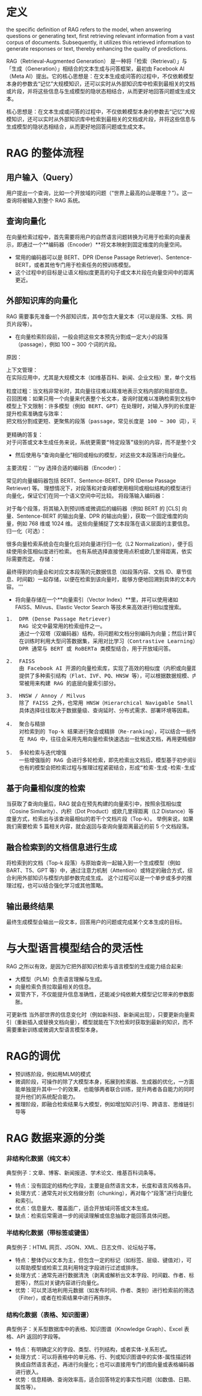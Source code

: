 # 定义
the specific definition of RAG refers to the model, when answering questions or generating text, first retrieving relevant information from a vast corpus of documents. Subsequently, it utilizes this retrieved information to generate responses or text, thereby enhancing the quality of predictions.

RAG（Retrieval-Augmented Generation） 是一种将「检索（Retrieval）」与「生成（Generation）」相结合的文本生成与问答框架，最初由 Facebook AI（Meta AI）提出。它的核心思想是：在文本生成或问答的过程中，不仅依赖模型本身的参数去“记忆”大规模知识，还可以实时从外部知识库中检索到最相关的文档或片段，并将这些信息与生成模型的隐状态相结合，从而更好地回答问题或生成文本。

核心思想是：在文本生成或问答的过程中，不仅依赖模型本身的参数去“记忆”大规模知识，还可以实时从外部知识库中检索到最相关的文档或片段，并将这些信息与生成模型的隐状态相结合，从而更好地回答问题或生成文本。

# RAG 的整体流程

## 用户输入（Query）

用户提出一个查询，比如一个开放域的问题（“世界上最高的山是哪座？”）。这一查询将被输入到整个 RAG 系统。

## 查询向量化

在向量检索过程中，首先需要将用户的自然语言问题转换为可用于检索的向量表示，即通过一个**编码器（Encoder）**将文本映射到固定维度的向量空间。

- 常用的编码器可以是 BERT、DPR (Dense Passage Retriever)、Sentence-BERT，或者其他专门用于检索任务的预训练模型。
- 这个过程中的目标是让语义相似度更高的句子或文本片段在向量空间中的距离更近。

## 外部知识库的向量化

RAG 需要事先准备一个外部知识库，其中包含大量文本（可以是段落、文档、网页片段等）。

- 在向量检索阶段前，一般会把这些文本预先分割成一定大小的段落（passage），例如 100 ~ 300 个词的片段。

原因：
<pre>
上下文管理：
在实际应用中，尤其是大规模文本（如维基百科、新闻、企业文档）里，单个文档往往很长。将整篇文档直接做向量化，会导致以下问题：

粒度过粗：当文档非常长时，其向量往往难以精准地表示文档内部的局部信息。
召回困难：如果只用一个向量来代表整个长文本，查询时就难以准确检索到文档中的具体段落，导致检索结果过于宽泛。
模型上下文限制：许多模型（例如 BERT、GPT）在处理时，对输入序列的长度是有限制的（常见 512 ~ 4096 tokens 不等），将文档拆分成小块能更好地适配这些模型进行后续处理。
提升检索准确度与效率：
把文档分割成更短、更聚焦的段落（passage，常见长度是 100 ~ 300 词），可以让系统在进行检索时更容易找到与查询最相关的那部分内容，并且在后续做重排序或阅读理解时，也能减少无关信息的干扰。

更精确的答复：
对于问答或文本生成任务来说，系统更需要“特定段落”级别的内容，而不是整个文档。通过在检索阶段就能直接定位到最相关的段落，后续阶段的生成模型或阅读理解模型就可以直接利用这些信息，显著提高答案的准确度。
</pre>

- 然后使用与“查询向量化”相同或相似的模型，对这些文本段落进行向量化。

主要流程：
'''py
选择合适的编码器（Encoder）：

常见的向量编码器包括 BERT、Sentence-BERT、DPR (Dense Passage Retriever) 等。
理想情况下，对段落和对查询都使用相同或相似结构的模型进行向量化，保证它们在同一个语义空间中可比较。
将段落输入编码器：

对于每个段落，将其输入到预训练或微调后的编码器（例如 BERT 的 [CLS] 向量、Sentence-BERT 的输出向量、DPR 的输出向量），获取一个固定维度的向量，例如 768 维或 1024 维。
这些向量捕捉了文本段落在语义层面的主要信息。
归一化（可选）：

很多向量检索系统会在向量化后对向量进行归一化（L2 Normalization），便于后续使用余弦相似度进行检索。
也有系统选择直接使用点积或欧几里得距离，依实际需要而定。
存储：

最终得到的向量会和对应文本段落的元数据信息（如段落内容、文档 ID、章节信息、时间戳）一起存储，以便在检索到该向量时，能够方便地回溯到具体的文本内容。
'''

- 将向量存储在一个**向量索引（Vector Index）**里，并可以使用诸如 FAISS、Milvus、Elastic Vector Search 等技术来高效进行相似度搜索。

<pre>
1.	DPR (Dense Passage Retriever)
    RAG 论文中最常用的检索组件之一。
    通过一个双塔（双编码器）结构，将问题和文档分别编码为向量；然后计算它们的内积以衡量相似度。
    在训练时利用大型问答数据集，采用对比学习（Contrastive Learning）来拉近正样本（正确答案所在文档）与问题的向量距离，推远负样本的距离。
    DPR 通常与 BERT 或 RoBERTa 类模型结合，用于开放域问答。

2.	FAISS
    由 Facebook AI 开源的向量检索库，实现了高效的相似度（内积或向量距离）计算和近似最近邻搜索。
    提供了多种索引结构（Flat、IVF、PQ、HNSW 等），可以根据数据规模、内存与检索精度需求选择合适的方案。
    常被用来构建 RAG 的底层向量索引部分。

3.	HNSW / Annoy / Milvus
    除了 FAISS 之外，也常用 HNSW（Hierarchical Navigable Small World 图结构）、Annoy、Milvus 等向量数据库或检索库来实现高效的 ANN 搜索。
    具体选择往往取决于数据量级、查询延时、分布式需求、部署环境等因素。

4.	聚合与精排
    对检索到的 Top-k 结果进行聚合或精排（Re-ranking），可以结合一些传统检索方法（BM25）或者微调的交叉编码器（Cross-Encoder），进一步提升检索质量。
    在 RAG 中，往往会采用先用向量检索快速选出一批候选文档，再用更精细的排序模型来重新打分，选出与问题最匹配的一些文档片段。

5.	多轮检索与迭代增强
    一些增强版的 RAG 会进行多轮检索，即先检索出文档后，模型基于初步阅读的结果，再形成新的检索查询，进行二次或多次检索，从而逐步缩小范围，找到更加精准的答案。
    也有的模型会把检索过程与推理过程紧密结合，形成“检索-生成-检索-生成”的循环。
</pre>

## 基于向量相似度的检索
当获取了查询向量后，RAG 就会在预先构建的向量索引中，按照余弦相似度（Cosine Similarity）、内积（Dot Product）或欧几里得距离（L2 Distance）等度量方式，检索出与该查询最相似的若干个文档片段（Top-k）。
举例来说，如果我们需要检索 5 篇相关内容，就会返回与查询向量距离最近的前 5 个文档段落。

## 融合检索到的文档信息进行生成
将检索到的文档（Top-k 段落）与原始查询一起输入到一个生成模型（例如 BART、T5、GPT 等）中，通过注意力机制（Attention）或特定的融合方式，综合利用外部知识与模型内部参数完成生成。
这个过程可以是一个单步或多步的推理过程，也可以结合强化学习或其他策略。

## 输出最终结果
最终生成模型会输出一段文本，回答用户的问题或完成某个文本生成的目标。

# 与大型语言模型结合的灵活性
RAG 之所以有效，是因为它把外部知识检索与语言模型的生成能力结合起来:

- 大模型（PLM）负责语言理解与生成。
- 向量检索负责拉取最相关的信息。
- 双管齐下，不仅能提升信息准确性，还能减少纯依赖大模型记忆带来的参数膨胀。

可更新性
当外部世界的信息变化时（例如新科技、新新闻出现），只要更新向量索引（重新插入或替换文档向量），模型就能在下次检索时获取到最新的知识，而不需要重新训练或微调大型语言模型本身。

# RAG的调优

- 预训练阶段，例如用MLM的模式
- 微调阶段，可操作的除了大模型本身，拓展到检索器、生成器的优化，一方面能单独提升其中一个的效果，也能够两者联合训练，提升两者各自能力的同时提升他们的系统配合能力。
- 推理阶段，即融合检索结果与大模型，例如增加知识引导、跨语言、思维链引导等

# RAG 数据来源的分类

### 非结构化数据（纯文本）
典型例子：文章、博客、新闻报道、学术论文、维基百科词条等。

- 特点：没有固定的结构化字段，主要是自然语言文本，长度和语言风格各异。
- 处理方式：通常先对长文档做分割（chunking），再对每个“段落”进行向量化和索引。
- 优点：信息量大、覆盖面广，适合开放域问答或文本生成。
- 缺点：检索后常需进一步的阅读理解或信息抽取才能回答具体问题。

### 半结构化数据（带标签或键值）
典型例子：HTML 网页、JSON、XML、日志文件、论坛帖子等。

- 特点：整体仍以文本为主，但包含一定的标记（如标签、层级、键值对），可以帮助模型或检索工具利用特定字段进行过滤或排序。
- 处理方式：通常先进行数据清洗（剥离或解析出文本字段、时间戳、作者、标题等），然后对关键内容进行向量化。
- 优势：可以灵活地利用元数据（如发布时间、作者、类别）进行检索前的筛选（Filter），或者在检索结果中进行再排序。

### 结构化数据（表格、知识图谱）
典型例子：关系型数据库中的表格、知识图谱（Knowledge Graph）、Excel 表格、API 返回的字段等。

- 特点：有明确定义的字段、类型、行列结构，或者实体-关系形式。
- 处理方式：可以将表格中的单元格、行、列或知识图谱中的实体-属性描述转换成自然语言表述，再进行向量化；也可以直接用专门的图向量或表格编码器进行嵌入。
- 优势：信息精确、查询效率高，适合回答特定的事实性问题（如数值、日期、属性等）。


